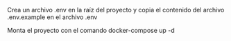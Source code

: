 Crea un archivo .env en la raíz del proyecto y copia el contenido del archivo .env.example en el archivo .env

Monta el proyecto con el comando docker-compose up -d